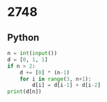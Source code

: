 # 2748

## Python

```python
n = int(input())
d = [0, 1, 1]
if n > 2:
    d += [0] * (n-1)
    for i in range(3, n+1):
        d[i] = d[i-1] + d[i-2]
print(d[n])

```
